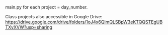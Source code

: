 main.py for each project = day_number.


Class projects also accessible in Google Drive: https://drive.google.com/drive/folders/1oJ4x6QlmQLSBpW3eKTQQSTEgUBTXvXVW?usp=sharing

